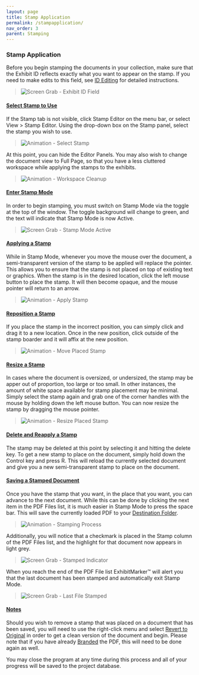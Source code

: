 ```yaml
---
layout: page
title: Stamp Application
permalink: /stampapplication/
nav_order: 3
parent: Stamping
---
```


### Stamp Application

Before you begin stamping the documents in your collection, make sure that the Exhibit ID reflects exactly what you want to appear on the stamp.  If you need to make edits to this field, see [ID Editing](../id_editing/id_editing.markdown) for detailed instructions.

> ![Screen Grab - Exhibit ID Field](../../assets/stamp_application_assets/stampApplication_01_ExhibitIDField.png)

#### __<u>Select Stamp to Use</u>__

If the Stamp tab is not visible, click Stamp Editor on the menu bar, or select View > Stamp Editor.  Using the drop-down box on the Stamp panel, select the stamp you wish to use.

> ![Animation - Select Stamp](../../assets/stamp_application_assets/stampApplication_02_SelectStamp.gif)

At this point, you can hide the Editor Panels.  You may also wish to change the document view to Full Page, so that you have a less cluttered workspace while applying the stamps to the exhibits.

> ![Animation - Workspace Cleanup](../../assets/stamp_application_assets/stampApplication_03_WorkspaceCleanup.gif)

#### __<u>Enter Stamp Mode</u>__

In order to begin stamping, you must switch on Stamp Mode via the toggle at the top of the window.  The toggle background will change to green, and the text will indicate that Stamp Mode is now Active.

> ![Screen Grab - Stamp Mode Active](../../assets/stamp_application_assets/stampApplication_04_StampModeActive.png)

#### __<u>Applying a Stamp</u>__

While in Stamp Mode, whenever you move the mouse over the document, a semi-transparent version of the stamp to be applied will replace the pointer.  This allows you to ensure that the stamp is not placed on top of existing text or graphics.  When the stamp is in the desired location, click the left mouse button to place the stamp.  It will then become opaque, and the mouse pointer will return to an arrow.

> ![Animation - Apply Stamp](../../assets/stamp_application_assets/stampApplication_05_ApplyStamp.gif)

#### __<u>Reposition a Stamp</u>__

If you place the stamp in the incorrect position, you can simply click and drag it to a new location.  Once in the new position, click outside  of the stamp boarder and it will affix at the new position.

> ![Animation - Move Placed Stamp](../../assets/stamp_application_assets/stampApplication_06_MovePlacedStamp.gif)

#### __<u>Resize a Stamp</u>__

In cases where the document is oversized, or undersized, the stamp may be apper out of proportion, too large or too small.  In other instances, the amount of white space available for stamp placement may be minimal.  Simply select the stamp again and grab one of the corner handles with the mouse by holding down the left mouse button.  You can now resize the stamp by dragging the mouse pointer.

> ![Animation - Resize Placed Stamp](../../assets/stamp_application_assets/stampApplication_07_ResizePlacedStamp.gif)

#### __<u>Delete and Reapply a Stamp</u>__

The stamp may be deleted at this point by selecting it and hitting the delete key.  To get a new stamp to place on the document, simply hold down the Control key and press R.  This will reload the currently selected document and give you a new semi-transparent stamp to place on the document.

#### __<u>Saving a Stamped Document</u>__

Once you have the stamp that you want, in the place that you want, you can advance to the next document.  While this can be done by clicking the next item in the PDF Files list, it is much easier in Stamp Mode to press the space bar.  This will save the currently loaded PDF to your [Destination Folder](../working_with_files/working_with_files_destination_folder.markdown).  

> ![Animation - Stamping Process](../../assets/stamp_application_assets/stampApplication_09_StampProcess.gif)

Additionally, you will notice that a checkmark is placed in the Stamp column of the PDF Files list, and the highlight for that document now appears in light grey.

> ![Screen Grab - Stamped Indicator](../../assets/stamp_application_assets/stampApplication_08_StampedIndicators.png)

When you reach the end of the PDF File list ExhibitMarker&trade; will alert you that the last document has been stamped and automatically exit Stamp Mode.

> ![Screen Grab - Last File Stamped](../../assets/stamp_application_assets/stampApplication_10_OperationComplete.png)

#### __<u>Notes</u>__

Should you wish to remove a stamp that was placed on a document that has been saved, you will need to use the right-click menu and select [Revert to Original](../../pages/working_with_files/working_with_files_unmarking.markdown) in order to get a clean version of the document and begin.  Please note that if you have already [Branded](../branding/branding.markdown) the PDF, this will need to be done again as well.

You may close the program at any time during this process and all of your progress will be saved to the project database.  